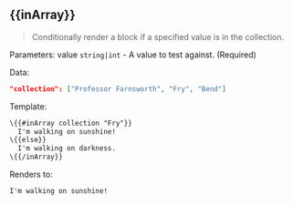 ## \{{inArray}}

> Conditionally render a block if a specified value is in the collection.

Parameters: value `string|int` - A value to test against. (Required)

Data:

```json
"collection": ["Professor Farnsworth", "Fry", "Bend"]
```
Template:

```handlebars
\{{#inArray collection "Fry"}}
  I'm walking on sunshine!
\{{else}}
  I'm walking on darkness.
\{{/inArray}}
```

Renders to:

```handlebars
I'm walking on sunshine!
```

